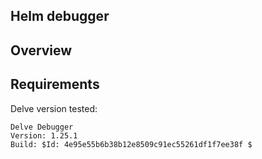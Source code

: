 
## Helm debugger

## Overview


## Requirements

Delve version tested:

```
Delve Debugger
Version: 1.25.1
Build: $Id: 4e95e55b6b38b12e8509c91ec55261df1f7ee38f $
```
